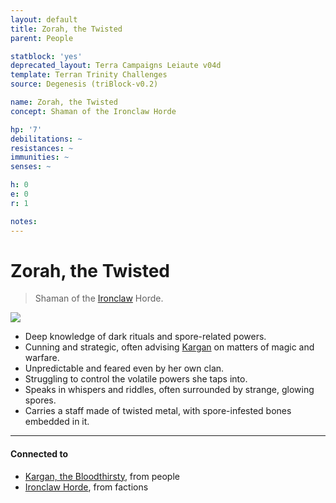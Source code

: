 ```yaml
---
layout: default
title: Zorah, the Twisted
parent: People

statblock: 'yes'
deprecated_layout: Terra Campaigns Leiaute v04d
template: Terran Trinity Challenges
source: Degenesis (triBlock-v0.2)

name: Zorah, the Twisted
concept: Shaman of the Ironclaw Horde

hp: '7'
debilitations: ~
resistances: ~
immunities: ~
senses: ~

h: 0
e: 0
r: 1

notes: 
---
```

# Zorah, the Twisted

> Shaman of the [Ironclaw](../factions/ironclaw.md) Horde.

![](https://i.imgur.com/LMF5lPI.png)

- Deep knowledge of dark rituals and spore-related powers.
- Cunning and strategic, often advising [Kargan](kargan.md) on matters of magic and warfare.
- Unpredictable and feared even by her own clan.
- Struggling to control the volatile powers she taps into.
- Speaks in whispers and riddles, often surrounded by strange, glowing spores.
- Carries a staff made of twisted metal, with spore-infested bones embedded in it.

---
#### Connected to

<!-- QueryToSerialize: LIST without ID "["+ title + "](https://terra-campaigns.github.io/"+ regexreplace(file.path, ".md", "") + ")" + ", from " + regexreplace(file.folder, "degenesis/", "") FROM ([[]]) OR outgoing([[]]) WHERE file.name != this.file.name SORT file.folder DESC -->
<!-- SerializedQuery: LIST without ID "["+ title + "](https://terra-campaigns.github.io/"+ regexreplace(file.path, ".md", "") + ")" + ", from " + regexreplace(file.folder, "degenesis/", "") FROM ([[]]) OR outgoing([[]]) WHERE file.name != this.file.name SORT file.folder DESC -->
- [Kargan, the Bloodthirsty](https://terra-campaigns.github.io/degenesis/people/kargan), from people
- [Ironclaw Horde](https://terra-campaigns.github.io/degenesis/factions/ironclaw), from factions
<!-- SerializedQuery END -->

